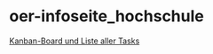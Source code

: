 # oer-infoseite_hochschule

[Kanban-Board und Liste aller Tasks](https://github.com/jakobwes/oer-infoseite_hochschule/projects/2)

